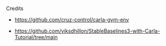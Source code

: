 
Credits


- https://github.com/cruz-control/carla-gym-env

- https://github.com/viksdhillon/StableBaselines3-with-Carla-Tutorial/tree/main
